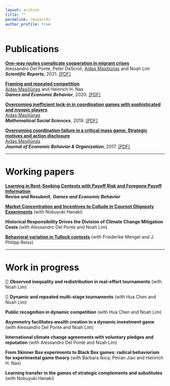 ```yaml
---
layout: archive
title: ""
permalink: research/
author_profile: true
---
```


# Publications

<a href="https://www.nature.com/articles/s41598-021-92861-1" target="_blank">**One-way routes complicate cooperation in migrant crises**</a><br/>
Alessandro Del Ponte, Peter DeScioli, <ins>Aidas Masiliūnas</ins> and Noah Lim<br/>
***Scientific Reports***, 2021. <a href="https://www.nature.com/articles/s41598-021-92861-1.pdf" target="_blank">[PDF]</a>

<a href="https://www.sciencedirect.com/science/article/pii/S0899825620301433" target="_blank">**Framing and repeated competition**</a><br/>
<ins>Aidas Masiliūnas</ins> and Heinrich H. Nax<br/>
***Games and Economic Behavior***, 2020. <a href="https://www.sciencedirect.com/science/article/pii/S0899825620301433/pdfft?md5=54b30c451ebe9706d65a807adb8778c1&pid=1-s2.0-S0899825620301433-main.pdf" target="_blank">[PDF]</a> 

<a href="https://www.sciencedirect.com/science/article/abs/pii/S0165489619300289" target="_blank">**Overcoming inefficient lock-in in coordination games with sophisticated and myopic players**</a><br/>
<ins>Aidas Masiliūnas</ins><br/>
***Mathematical Social Sciences***, 2019. <a href="../files/Overcoming%20inefficient%20lock-in%20in%20coordination%20games%20with%20sophisticated%20and%20myopic%20players.pdf" target="_blank">[PDF]</a>

<a href="https://www.sciencedirect.com/science/article/abs/pii/S0167268117301191" target="_blank">**Overcoming coordination failure in a critical mass game: Strategic motives and action disclosure**</a><br/>
<ins>Aidas Masiliūnas</ins><br/>
***Journal of Economic Behavior & Organization***, 2017.  <a href="../files/Overcoming%20coordination%20failure%20in%20a%20critical%20mass%20game.pdf" target="_blank">[PDF]</a>


---

# Working papers

<a href="../files/Learning%20in%20contests.pdf" target="_blank">**Learning in Rent-Seeking Contests with Payoff Risk and Foregone Payoff Information**</a><br/>
**Revise and Resubmit**, ***Games and Economic Behavior***

<a href="../files/Market%20Concentration.pdf" target="_blank">**Market Concentration and Incentives to Collude in Cournot Oligopoly Experiments**</a> (with Nobuyuki Hanaki)

**Historical Responsibility Drives the Division of Climate Change Mitigation Costs** (with Alessandro Del Ponte and Noah Lim)

<a href="../files/Behavioral%20variation%20in%20Tullock%20contests.pdf" target="_blank">**Behavioral variation in Tullock contests**</a> (with Friederike Mengel and J. Philipp Reiss)

---

# Work in progress

[] **Observed inequality and redistribution in real-effort tournaments** (with Noah Lim)

[] **Dynamic and repeated multi-stage tournaments** (with Hua Chen and Noah Lim)

**Public recognition in dynamic competition** (with Hua Chen and Noah Lim)

**Asymmetry facilitates wealth creation in a dynamic investment game** (with Alessandro Del Ponte and Noah Lim)

**International climate change agreements with voluntary pledges and reputation** (with Alessandro Del Ponte and Noah Lim)

**From Skinner Box experiments to Black Box games: radical behaviorism for experimental game theory** (with Barbara Ikica, Peiran Jiao and Heinrich H. Nax)

**Learning transfer in the games of strategic complements and substitutes** (with Nobuyuki Hanaki)


